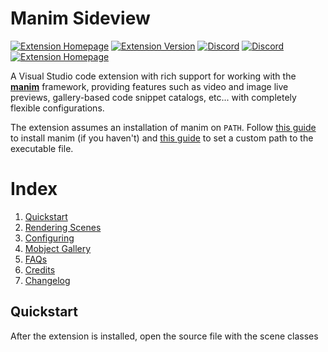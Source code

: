 # Manim Sideview

<a href="https://marketplace.visualstudio.com/items?itemName=Rickaym.manim-sideview"><img alt="Extension Homepage" src="https://img.shields.io/badge/vscode-install%20Here-brightgreen?style=for-the-badge&logo=visualstudiocode"></a>
<a href="https://marketplace.visualstudio.com/items?itemName=Rickaym.manim-sideview"><img alt="Extension Version" src="https://img.shields.io/visual-studio-marketplace/v/Rickaym.manim-sideview?style=for-the-badge"></a> <a href="https://discord.gg/UmnzdPgn6g/"><img src="https://img.shields.io/discord/793047973751554088.svg?label=Extension Support&color=blue&style=for-the-badge&logo=discord" alt="Discord"></a> <a href="https://www.manim.community/discord/"><img src="https://img.shields.io/discord/581738731934056449.svg?label=Manim Community&style=for-the-badge&color=yellow&logo=discord" alt="Discord"></a> <a href="https://open-vsx.org/extension/Rickaym/manim-sideview"><img alt="Extension Homepage" src="https://img.shields.io/badge/open vsx-extension-782A90?style=for-the-badge&logo=eclipse"></a>

A Visual Studio code extension with rich support for working with the **[manim](https://github.com/ManimCommunity/manim)** framework, providing features such as video and image live previews, gallery-based code snippet catalogs, etc... with completely flexible configurations.

The extension assumes an installation of manim on `PATH`. Follow [this guide](https://docs.manim.community/en/stable/installation.html) to install manim (if you haven't) and [this guide](#how-do-i-change-the-default-manim-executable-path) to set a custom path to the executable file.


# Index
1. [Quickstart](#quickstart)
2. [Rendering Scenes](#rendering-scenes)
3. [Configuring](#configuring)
4. [Mobject Gallery](#mobject-gallery)
5. [FAQs](#frequently-asked-questions)
6. [Credits](#credits)
7. [Changelog](#changelog)

## Quickstart
After the extension is installed, open the source file with the scene classes and press the <image src="https://raw.githubusercontent.com/Rickaym/Manim-Sideview/master/assets/images/rotation.png" height="100%" width= "15px"> icon from the menu bar or use `Ctrl+'` `r` to immediately start rendering with a live preview!

<image src="https://raw.githubusercontent.com/Rickaym/manim-sideview/master/images/quickstart.gif">

*That's it, folks!*

If you have any questions or find any issues, create a GitHub issue [here](https://github.com/Rickaym/manim-sideview/issues/new), seek support through the extension
[development discord server](https://discord.gg/UmnzdPgn6g/) or you can ping `@Neo#1844` with a question
on the official manim community discord server.

## Rendering Scenes

<image src="https://raw.githubusercontent.com/Rickaym/Manim-Sideview/master/assets/images/dark_logo.png" height="100%" width= "20px"></image> **We've looked at how to render a scene in quickstart, now how do work with multiple scenes?**

In any event, the extension creates a job tied to the source file to ensure persistence in scene names, and configurations right after it is rendered for the first time.

**Changing the scene name!**

Manim Sideview is made to render a single scene at any given moment recurrently. To hop from scene to scene, you'll have to explicitly change the scene name through:

1. Using the `Manim: Set A New SceneName` command through the command palette `Shift + Command + P (Mac)` / `Ctrl + Shift + P`.
2. Using the following default hotkey `Ctrl + '` `c`.
3. Using the render-change icon from the sideview
<image src="https://raw.githubusercontent.com/Rickaym/Manim-Sideview/master/images/render-change.png"></image>

## Configuring
<image src="https://raw.githubusercontent.com/Rickaym/Manim-Sideview/master/assets/images/dark_logo.png" height="100%" width= "20px"></image>
There are two main ways to configure your render using
manim-sideview:
1. `manim-sideview.commandLineArgs`

By setting this configuration through `File -> Preferences -> Settings` you can pass CLI arguments to the `manim.exe` call.

2. `manim.cfg` file

If you're using a configuration file for your renders, worry not! the extension recognizes any manim configuration under the guideline [manim.cfg](https://docs.manim.community/en/stable/guides/configuration.html#the-config-files) that exists
in the current working directory.

If a `manim.cfg` file is found, all command line arguments given through
`manim-sideview.commandLineArgs` is ignored.

## Mobject Gallery

The Mobject gallery is a web view that allows users to insert code snippets for commonly used manim objects, like squares, text, and also complex graphs.

![](images/example_of_mobject_gallery.gif)

### How do I open the gallery?
1. Open the command palette using `Shift + Command + P (Mac)` / `Ctrl + Shift + P`
2. Use the command `Manim: Open Mobject Gallery`

You can place the cursor at the desired location and click the image of the manim object to insert the code into a Python file or Jupyter Notebook!

## Frequently Asked Questions
1. [How do I render on save?](#1-how-do-i-render-on-save)
2. [How do I change the default manim executable path?](#2-how-do-i-change-the-default-manim-executable-path)
3. [How do I execute a command after the rendering is finished?](#3-how-do-i-execute-a-command-after-the-rendering-is-finished)

### 1. How do I render on save?

Enable the `manim-sideview.runOnSave` settings inside vscode `File -> Preferences -> Settings` menu.

<image src="https://raw.githubusercontent.com/Rickaym/Manim-Sideview/master/images/settings_runonsave.png"></image>

### 2. How do I change the default manim executable path?

You can set the default manim executable path by changing the `manim-sideview.defaultManimPath` configuration in `File -> Preferences -> Settings`.

<image src="https://raw.githubusercontent.com/Rickaym/Manim-Sideview/master/images/settings_defaultmanimpath.png"></image>

### 3. How do I execute a command after the rendering is finished?

We can achieve this via the extension preference `manim-sideview.terminalCommand` that accepts a command string.

<image src="https://raw.githubusercontent.com/Rickaym/Manim-Sideview/master/images/settings_terminalcommand.png"></image>

The command is executed in an external terminal as soon as all the rendering is finished.

You can use the following variables in your terminal command:
1. `{outputPath}` - the path to the rendered media output (video/image)
2. `{sourcePath}` - the path to the source file
3. `{sceneName}` - the name of the scene rendered

## Credits

Icons made by <a href="https://www.flaticon.com/authors/smashicons" title="Smashicons">Smashicons</a> and <a href="https://www.freepik.com" title="Freepik">Freepik</a> from <a href="https://www.flaticon.com/" title="Flaticon">www.flaticon.com</a>, [mobject gallery](https://github.com/kolibril13/mobject-gallery/) by [kolibril13](https://github.com/kolibril13) and ofcourse the logo by the [manim](https://raw.githubusercontent.com/3b1b/manim)/[community](https://raw.githubusercontent.com/ManimCommunity/manim/) project!

**Made and Maintained with <3 by Ricky**
Consider supporting this project through starring the repository or buying me a coffee!!

<a href="https://www.buymeacoffee.com/rickaym" target="_blank"><img src="https://cdn.buymeacoffee.com/buttons/v2/default-yellow.png" alt="Buy Me A Coffee" style="height: 60px !important;width: 217px !important;" ></a>

## Changelog

#### 0.2.1

+ Uses Return code 15 for last-process killing `SIGTERM` signals

#### 0.2.0

+ Added video preview seeking ✨

#### 0.1.5

+ Added `manim-sideview.autoPreview` command
+ Added `manim-sideview.terminalCommand` command
+ Added `manim-sideview.showManimExecTerminal` option
+ Users are able to execute a terminal command at the end of a render

#### 0.1.4

+ Source JS files repackaged

#### 0.1.3

+ Targeted vscode engine downgraded to `1.62.3`

#### 0.1.2

+ (Bugfix) `frame_rate` assumed as 60 on every quality
- Temporarily dropped `frame_rate` key in `manim.cfg` for output directory name

#### 0.1.1 [Latest]

+ `@vscode/codicons` dependency changed from devDependency to general dependency

#### 0.1.0

+ Extension terminal output format changed & added message persistence<br>
+ Video Player renamed to "Media Player" and now handles both image and video media<br>
+ Added image support for rendering previews and its corresponding config flags<br>
+ New GUI User Interface for the Media Player<br>
+ Uses the `plywood-gallery-for-vsce` template engine for Mobject Gallery<br>
+ Uses the `plywood-gallery-for-vsce` template engine for Media Player<br>
+ Added a new output channel called `Manim Sideview` for the extension to log all window and debug information<br>
+ README write simplification and rewrite<br>
+ Added support to rendering scenes without loading the source file workspace<br>
- Fontawesome CSS and JS files removed<br>
- Extension excess terminal output removed<br>
- Just in-time configuration
+ Changed command `manim-sideview.setRenderingSceneName` name to `manim-sideview.renderNewScene`<br>
+ Added command `manim-sideview.showOutputChannel` command for opening the log output channel<br>
+ `manim.cfg` files are reloaded every run

#### 0.0.13

+ Optional Terminal Output<br>
+ Jupyter Notebook Fix<br>
+ Webview URI error fix<br>

#### 0.0.12

+ Added configurations to disable or enable auto-play
+ Added configurations to disable or enable looping

#### 0.0.11

+ Patched the local incorrect version file path for mobject gallery

#### 0.0.10

+ Run-time configuration settings can be set for jobless scenes where it'll create a new job for the user
+ Changed default quality mappings with responsiveness to Manim 0.13.1
+ Smarter manim.cfg file analysis and in determining context
* It should be noted that default rendering will still use `-ql` for backward compatibility
+ Added manim version re-synchronization command for developer independent compatibility
+ Added version signifier to the mobject gallery

#### 0.0.9

+ Scene scanner now looks for all class definitions with subclasses with name Scene in them
+ Better responsiveness for refocusing selected documents in mobject gallery

#### 0.0.8

+ Using axios now to synchronize assets for better performance

#### 0.0.7

+ Added force re-download when assets are damaged

#### 0.0.6

+ Added video player configurations `previewProgressColor`, `previewShowProgressOnIdle`
+ Added `Check For Updates` button in mobject gallery and a sync lock with the repo

#### 0.0.5

+ Fixed server links
+ Added `manim-sideview.showMobjectGallery`
+ Added hide progress button
+ Added debrief for the video

#### 0.0.4

+ Minor bug fix for Unix machines with trimmed leading slashes

#### 0.0.3

+ Added `manim-sideview.stop` for stopping any running processes
+ Paths are now normalized to work with both forward and backward slashes
+ video directories are now static and will not depend on the verdict of manim
+ Setting a valid path no longer replies with "Success" because this can be confusing when there is an exception thrown later down the line that has nothing to do with the scene name
+ `manim.cfg` files are now derived from the working path - which is the correct case
+ Added support server link

#### 0.0.1 - 0.0.2

The initial release of Manim Sideview.
